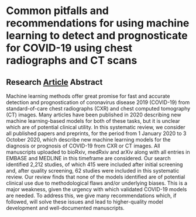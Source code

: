 
# Common pitfalls and recommendations for using machine learning to detect and prognosticate for COVID-19 using chest radiographs and CT scans

## Research [Article](https://www.nature.com/articles/s42256-021-00307-0) Abstract
Machine learning methods offer great promise for fast and accurate detection and prognostication of coronavirus disease 2019 (COVID-19) from standard-of-care chest radiographs (CXR) and chest computed tomography (CT) images. Many articles have been published in 2020 describing new machine learning-based models for both of these tasks, but it is unclear which are of potential clinical utility. In this systematic review, we consider all published papers and preprints, for the period from 1 January 2020 to 3 October 2020, which describe new machine learning models for the diagnosis or prognosis of COVID-19 from CXR or CT images. All manuscripts uploaded to bioRxiv, medRxiv and arXiv along with all entries in EMBASE and MEDLINE in this timeframe are considered. Our search identified 2,212 studies, of which 415 were included after initial screening and, after quality screening, 62 studies were included in this systematic review. Our review finds that none of the models identified are of potential clinical use due to methodological flaws and/or underlying biases. This is a major weakness, given the urgency with which validated COVID-19 models are needed. To address this, we give many recommendations which, if followed, will solve these issues and lead to higher-quality model development and well-documented manuscripts.
